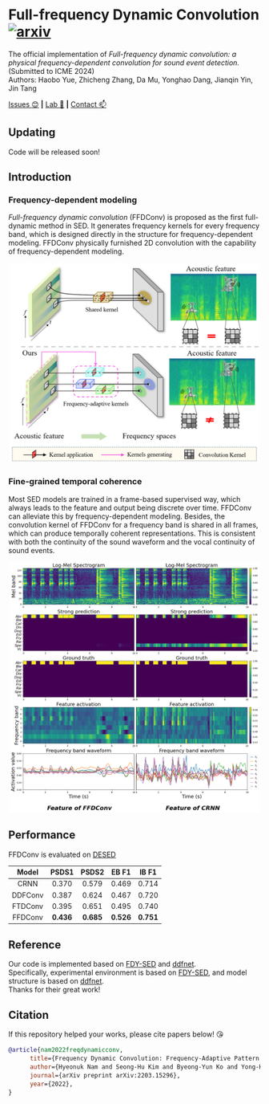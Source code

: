 # Full-frequency Dynamic Convolution [![arxiv](https://img.shields.io/badge/arXiv-Paper-<COLOR>.svg)](https://arxiv.org/abs/2203.15296)
The official implementation of *Full-frequency dynamic convolution: a physical frequency-dependent convolution for sound event detection.* (Submitted to ICME 2024)<br>Authors: Haobo Yue, Zhicheng Zhang, Da Mu, Yonghao Dang, Jianqin Yin, Jin Tang

[Issues :blush:](https://github.com/Harper812/FFDConv/issues) **|** [Lab :clap:](https://github.com/BUPT-COST-lab) **|** [Contact :mailbox:](hby@bupt.edu.cn)  

## Updating
Code will be released soon!

## Introduction
### Frequency-dependent modeling
*Full-frequency dynamic convolution* (FFDConv) is proposed as the first full-dynamic method in SED. It generates frequency kernels for every frequency band, which is designed directly in the structure for frequency-dependent modeling. FFDConv physically furnished 2D convolution with the capability of frequency-dependent modeling.
<div align="center">
<img src="./figure/introduction.jpg" width="500" height="400">
</div>

### Fine-grained temporal coherence
Most SED models are trained in a frame-based supervised way, which always leads to the feature and output being discrete over time. FFDConv can alleviate this by frequency-dependent modeling. Besides, the convolution kernel of FFDConv for a frequency band is shared in all frames, which can produce temporally coherent representations. This is consistent with both the continuity of the sound waveform and the vocal continuity of sound events.
<div align="center">
<img src="./figure/feature1.png" width="500" height="500">
</div>


## Performance
FFDConv is evaluated on [DESED](https://github.com/turpaultn/DESED)

Model                   | PSDS1          | PSDS2          | EB F1            | IB F1
:----------------------:|:--------------:|:--------------:|:----------------:|:-------------:
CRNN                    | 0.370          | 0.579          | 0.469            | 0.714
DDFConv                 | 0.387          | 0.624          | 0.467            | 0.720
FTDConv                 | 0.395          | 0.651          | 0.495            | 0.740
FFDConv                 | **0.436**      | **0.685**      | **0.526**        | **0.751**


## Reference
Our code is implemented based on [FDY-SED](https://github.com/frednam93/FDY-SED) and [ddfnet](https://github.com/theFoxofSky/ddfnet).<br>Specifically, experimental environment is based on [FDY-SED](https://github.com/frednam93/FDY-SED), and model structure is based on [ddfnet](https://github.com/theFoxofSky/ddfnet).<br>Thanks for their great work!


## Citation
If this repository helped your works, please cite papers below! :kissing_heart:
```bib
@article{nam2022freqdynamicconv,
      title={Frequency Dynamic Convolution: Frequency-Adaptive Pattern Recognition for Sound Event Detection}, 
      author={Hyeonuk Nam and Seong-Hu Kim and Byeong-Yun Ko and Yong-Hwa Park},
      journal={arXiv preprint arXiv:2203.15296},
      year={2022},
}
```
